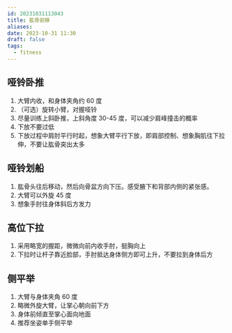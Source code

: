 ```yaml
---
id: 20231031113043
title: 肱骨前移
aliases: 
date: 2023-10-31 11:30
draft: false
tags:
  - fitness
---
```




## 哑铃卧推

1. 大臂内收，和身体夹角约 60 度
2. （可选）旋转小臂，对握哑铃
3. 尽量训练上斜卧推，上斜角度 30-45 度，可以减少肩峰撞击的概率
4. 下放不要过低
5. 下放过程中肩肘平行时起，想象大臂平行下放，即肩部控制、想象胸肌往下拉伸，不要让肱骨突出太多

## 哑铃划船

1. 肱骨头往后移动，然后向骨盆方向下压。感受腋下和背部内侧的紧张感。
2. 大臂可以外旋 45 度
3. 想象手肘往身体斜后方发力
## 高位下拉

1. 采用略宽的握距，微微向前内收手肘，挺胸向上
2. 下拉时让杆子靠近脸部，手肘抵达身体侧方即可上升，不要拉到身体后方

## 侧平举

1. 大臂与身体夹角 60 度
2. 略微外旋大臂，让掌心朝向前下方
3. 身体前倾直至掌心面向地面
4. 推荐坐姿单手侧平举